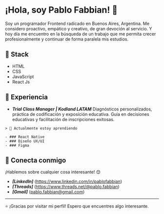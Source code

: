 # ¡Hola, soy Pablo Fabbian! 👋

Soy un programador Frontend radicado en Buenos Aires, Argentina. Me considero proactivo, empático y creativo, de gran devoción al servicio.
Y hoy día me encuentro en la búsqueda de un trabajo que me permita crecer profesionalmente y continuar de forma paralela mis estudios.

## 🚀 Stack

- HTML 
- CSS 
- JavaScript 
- React Js 

## 💼 Experiencia

- **_Trial Class Manager | Kodland LATAM_**
  Diagnósticos personalizados, práctica de codificación y exposición educativa.
  Guía en decisiones educativas y facilitación de inscripciones exitosas.

```
> 🌱 Actualmente estoy aprendiendo

- ### React Native
- ### Diseño UX/UI
- ### Figma
```

## 🤝 Conecta conmigo

¡Hablemos sobre cualquier cosa interesante! 😊

- **_[LinkedIn]_** (https://www.linkedin.com/in/pablofabbian)
- **_[Threads]_** (https://www.threads.net/@pablo.fabbian)
- **_[Gmail]_** (pablo.fabbian@gmail.com)

---

⭐️ ¡Gracias por visitar mi perfil! Espero que encuentres algo interesante.

<!--
### Hi there 👋

**PabloFabbian/PabloFabbian** is a ✨ _special_ ✨ repository because its `README.md` (this file) appears on your GitHub profile.

Here are some ideas to get you started:

- 🔭 I’m currently working on ...
- 🌱 I’m currently learning ...
- 👯 I’m looking to collaborate on ...
- 🤔 I’m looking for help with ...
- 💬 Ask me about ...
- 📫 How to reach me: ...
- 😄 Pronouns: ...
- ⚡ Fun fact: ...
-->
